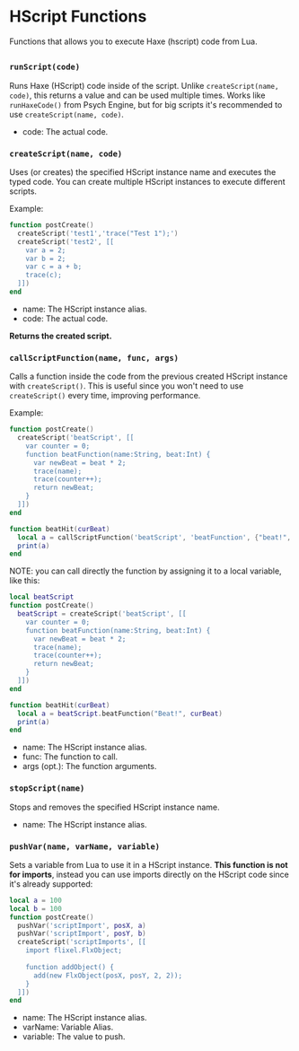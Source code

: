 # HScript Functions

Functions that allows you to execute Haxe (hscript) code from Lua.

##

### `runScript(code)`

Runs Haxe (HScript) code inside of the script. Unlike `createScript(name, code)`, this returns a value and can be used multiple times.
Works like `runHaxeCode()` from Psych Engine, but for big scripts it's recommended to use `createScript(name, code)`.

- code: The actual code.

### `createScript(name, code)`

Uses (or creates) the specified HScript instance name and executes the typed code. You can create multiple HScript instances to execute different scripts.

Example:

```lua
function postCreate()
  createScript('test1','trace("Test 1");')
  createScript('test2', [[
    var a = 2;
    var b = 2;
    var c = a + b;
    trace(c);
  ]])
end
```

- name: The HScript instance alias.
- code: The actual code.

**Returns the created script.**

### `callScriptFunction(name, func, args)`

Calls a function inside the code from the previous created HScript instance with `createScript()`. This is useful since you won't need to use `createScript()` every time, improving performance.

Example:

```lua
function postCreate()
  createScript('beatScript', [[
    var counter = 0;
    function beatFunction(name:String, beat:Int) {
      var newBeat = beat * 2;
      trace(name);
      trace(counter++);
      return newBeat;
    }
  ]])
end

function beatHit(curBeat)
  local a = callScriptFunction('beatScript', 'beatFunction', {"beat!", curBeat})
  print(a)
end
```

NOTE: you can call directly the function by assigning it to a local variable, like this:

```lua
local beatScript
function postCreate()
  beatScript = createScript('beatScript', [[
    var counter = 0;
    function beatFunction(name:String, beat:Int) {
      var newBeat = beat * 2;
      trace(name);
      trace(counter++);
      return newBeat;
    }
  ]])
end

function beatHit(curBeat)
  local a = beatScript.beatFunction("Beat!", curBeat)
  print(a)
end
```

- name: The HScript instance alias.
- func: The function to call.
- args (opt.): The function arguments.

### `stopScript(name)`

Stops and removes the specified HScript instance name.

- name: The HScript instance alias.

### `pushVar(name, varName, variable)`

Sets a variable from Lua to use it in a HScript instance. **This function is not for imports**, instead you can use imports directly on the HScript code since it's already supported:

```lua
local a = 100
local b = 100
function postCreate()
  pushVar('scriptImport', posX, a)
  pushVar('scriptImport', posY, b)
  createScript('scriptImports', [[
    import flixel.FlxObject;
    
    function addObject() {
      add(new FlxObject(posX, posY, 2, 2));
    }
  ]])
end
```

- name: The HScript instance alias.
- varName: Variable Alias.
- variable: The value to push.
